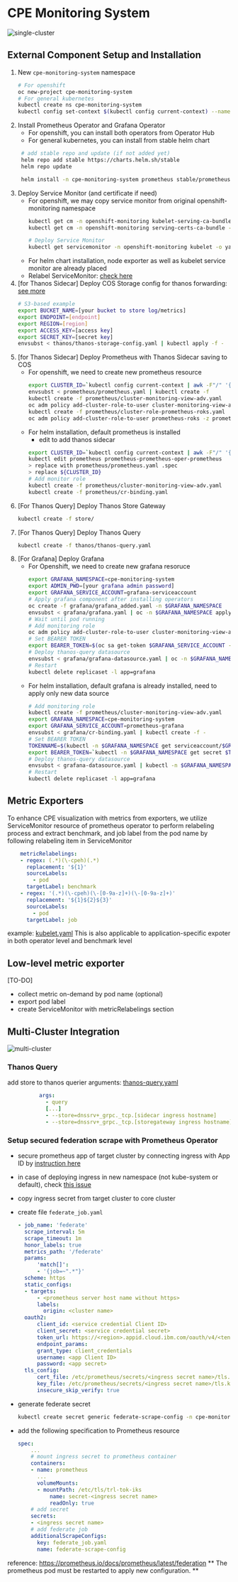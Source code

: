 # CPE Monitoring System
![single-cluster](img/single-cluster-monitoring.png)
## External Component Setup and Installation
1. New `cpe-monitoring-system` namespace
   ```bash
   # For openshift
   oc new-project cpe-monitoring-system
   # For general kubernetes
   kubectl create ns cpe-monitoring-system
   kubectl config set-context $(kubectl config current-context) --namespace cpe-monitoring-system
   ```
2. Install Prometheus Operator and Grafana Operator
   - For openshift, you can install both operators from Operator Hub
   - For general kubernetes, you can install from stable helm chart
   ```bash
    # add stable repo and update (if not added yet)
    helm repo add stable https://charts.helm.sh/stable
    helm repo update

    helm install -n cpe-monitoring-system prometheus stable/prometheus-operator
   ```
3. Deploy Service Monitor (and certificate if need)
   - For openshift, we may copy service monitor from original openshift-monitoring namespace
     ```bash
     kubectl get cm -n openshift-monitoring kubelet-serving-ca-bundle -o yaml --export|kubectl create -f -
     kubectl get cm -n openshift-monitoring serving-certs-ca-bundle -o yaml --export|kubectl create -f -
     
     # Deploy Service Monitor
     kubectl get servicemonitor -n openshift-monitoring kubelet -o yaml --export|kubectl create -f -
     ```
   - For helm chart installation, node exporter as well as kubelet service monitor are already placed
   - Relabel ServiceMonitor: [check here](#metric-exporters)
4. [for Thanos Sidecar] Deploy COS Storage config for thanos forwarding: [see more](https://thanos.io/tip/thanos/storage.md/)
    ```bash
    # S3-based example
    export BUCKET_NAME=[your bucket to store log/metrics]
    export ENDPOINT=[endpoint]
    export REGION=[region]
    export ACCESS_KEY=[access key]
    export SECRET_KEY=[secret key]
    envsubst < thanos/thanos-storage-config.yaml | kubectl apply -f -
    ```
5. [for Thanos Sidecar] Deploy Prometheus with Thanos Sidecar saving to COS
   - For openshift, we need to create new prometheus resource
        ```bash
        export CLUSTER_ID=`kubectl config current-context | awk -F"/" '{ print $1 }'`
        envsubst < prometheus/prometheus.yaml | kubectl create -f 
        kubectl create -f prometheus/cluster-monitoring-view-adv.yaml
        oc adm policy add-cluster-role-to-user cluster-monitoring-view-adv -z prometheus-k8s
        kubectl create -f prometheus/cluster-role-prometheus-roks.yaml
        oc adm policy add-cluster-role-to-user prometheus-roks -z prometheus-k8s
        ```
    - For helm installation, default prometheus is installed
        - edit to add thanos sidecar
        ```bash
        export CLUSTER_ID=`kubectl config current-context | awk -F"/" '{ print $1 }'`
        kubectl edit prometheus prometheus-prometheus-oper-prometheus
        > replace with prometheus/prometheus.yaml .spec 
        > replace ${CLUSTER_ID}
        # Add monitor role
        kubectl create -f prometheus/cluster-monitoring-view-adv.yaml
        kubectl create -f prometheus/cr-binding.yaml
        ```
6. [For Thanos Query] Deploy Thanos Store Gateway
   ```bash
   kubectl create -f store/
   ```
7. [For Thanos Query] Deploy Thanos Query
    ```bash
    kubectl create -f thanos/thanos-query.yaml
    ```
8. [For Grafana] Deploy Grafana
    - For Openshift, we need to create new grafana resoruce 
        ```bash
        export GRAFANA_NAMESPACE=cpe-monitoring-system
        export ADMIN_PWD=[your grafana admin password]
        export GRAFANA_SERVICE_ACCOUNT=grafana-serviceaccount
        # Apply grafana component after installing operators
        oc create -f grafana/grafana_added.yaml -n $GRAFANA_NAMESPACE
        envsubst < grafana/grafana.yaml | oc -n $GRAFANA_NAMESPACE apply -f -
        # Wait until pod running
        # Add monitoring role
        oc adm policy add-cluster-role-to-user cluster-monitoring-view-adv -z $GRAFANA_SERVICE_ACCOUNT
        # Set BEARER TOKEN
        export BEARER_TOKEN=$(oc sa get-token $GRAFANA_SERVICE_ACCOUNT -n $GRAFANA_NAMESPACE) 
        # Deploy thanos-query datasource
        envsubst < grafana/grafana-datasource.yaml | oc -n $GRAFANA_NAMESPACE apply -f -
        # Restart
        kubectl delete replicaset -l app=grafana
        ```
    - For helm installation, default grafana is already installed, need to apply only new data source
        ```bash
        # Add monitoring role
        kubectl create -f prometheus/cluster-monitoring-view-adv.yaml
        export GRAFANA_NAMESPACE=cpe-monitoring-system
        export GRAFANA_SERVICE_ACCOUNT=prometheus-grafana
        envsubst < grafana/cr-binding.yaml | kubectl create -f -
        # Set BEARER TOKEN
        TOKENNAME=$(kubectl -n $GRAFANA_NAMESPACE get serviceaccount/$GRAFANA_SERVICE_ACCOUNT -o jsonpath='{.secrets[0].name}')
        export BEARER_TOKEN=`kubectl -n $GRAFANA_NAMESPACE get secret $TOKENNAME -o jsonpath='{.data.token}'| base64 --decode`
        # Deploy thanos-query datasource
        envsubst < grafana-datasource.yaml | kubectl -n $GRAFANA_NAMESPACE apply -f -
        # Restart
        kubectl delete replicaset -l app=grafana
        ```
        
## Metric Exporters
To enhance CPE visualization with metrics from exporters, we utilize ServiceMonitor resource of prometheus operator to perform relabeling process and extract benchmark, and job label from the pod name by following relabeling item in ServiceMonitor
```yaml
    metricRelabelings:
    - regex: (.*)(\-cpeh)(.*)
      replacement: '${1}'
      sourceLabels:
        - pod
      targetLabel: benchmark
    - regex: '(.*)(\-cpeh)(\-[0-9a-z]+)(\-[0-9a-z]+)'
      replacement: '${1}${2}${3}'
      sourceLabels:
        - pod
      targetLabel: job
``` 
example: [kubelet.yaml](servicemonitor/kubelet.yaml)
This is also applicable to application-specific expoter in both operator level and benchmark level

## Low-level metric exporter
[TO-DO]
- collect metric on-demand by pod name (optional)
- export pod label
- create ServiceMonitor with metricRelabelings section

## Multi-Cluster Integration
![multi-cluster](img/multi-cluster-monitoring.png)

### Thanos Query
add store to thanos querier arguments: [thanos-query.yaml](./thanos/thanos-query.yaml)
```yaml
          args:
            - query
            [...]
            - --store=dnssrv+_grpc._tcp.[sidecar ingress hostname]
            - --store=dnssrv+_grpc._tcp.[storegateway ingress hostname]
```
### Setup secured federation scrape with Prometheus Operator
- secure prometheus app of target cluster by connecting ingress with App ID by [instruction here](https://cloud.ibm.com/docs/appid?topic=appid-kube-auth&locale=it)
- in case of deploying ingress in new namespace (not kube-system or default), check [this issue](https://stackoverflow.com/questions/65230804/ibm-cloud-how-to-enable-app-id-for-app-on-kubernetes-cluster-with-k8s-ingress-a)

- copy ingress secret from target cluster to core cluster

- create file `federate_job.yaml`

  ```yaml
  - job_name: 'federate'
    scrape_interval: 5m
    scrape_timeout: 1m
    honor_labels: true
    metrics_path: '/federate'
    params:
        'match[]':
        - '{job=~".*"}'
    scheme: https
    static_configs:
    - targets:
        - <prometheus server host name without https>
        labels:
          origin: <cluster name>
    oauth2:
        client_id: <service credential Client ID>
        client_secret: <service credential secret>
        token_url: https://<region>.appid.cloud.ibm.com/oauth/v4/<tenant ID>/token
        endpoint_params:
        grant_type: client_credentials
        username: <app Client ID>
        password: <app secret>
    tls_config:
        cert_file: /etc/prometheus/secrets/<ingress secret name>/tls.crt
        key_file: /etc/prometheus/secrets/<ingress secret name>/tls.key
        insecure_skip_verify: true
  ```

- generate federate secret
  
  ```bash
  kubectl create secret generic federate-scrape-config -n cpe-monitoring-system --from-file=federate_job.yaml
  ```

- add the following specification to Prometheus resource
    ```yaml
    spec:
        ...
        # mount ingress secret to prometheus container
        containers:
        - name: prometheus
          ...
          volumeMounts:
          - mountPath: /etc/tls/trl-tok-iks
              name: secret-<ingress secret name>
              readOnly: true
        # add secret
        secrets:
        - <ingress secret name>
        # add federate job
        additionalScrapeConfigs:
          key: federate_job.yaml
          name: federate-scrape-config
    ```
reference: https://prometheus.io/docs/prometheus/latest/federation
** The prometheus pod must be restarted to apply new configuration. **